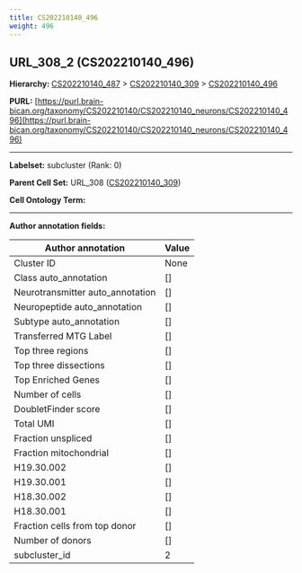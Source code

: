```yaml
---
title: CS202210140_496
weight: 496
---
```

## URL_308_2 (CS202210140_496)
<b>Hierarchy: </b>
[CS202210140_487](../CS202210140_487) >
[CS202210140_309](../CS202210140_309) >
[CS202210140_496](../CS202210140_496)

**PURL:** [https://purl.brain-bican.org/taxonomy/CS202210140/CS202210140_neurons/CS202210140_496](https://purl.brain-bican.org/taxonomy/CS202210140/CS202210140_neurons/CS202210140_496)

---


**Labelset:** subcluster (Rank: 0)

**Parent Cell Set:** URL_308 ([CS202210140_309](../CS202210140_309))



**Cell Ontology Term:** 

[MARKER GENES.]: #


---

[TRANSFERRED ANNOTATIONS.]: #


[AUTHOR ANNOTATION FIELDS.]: #


**Author annotation fields:**

| Author annotation | Value |
|-------------------|-------|
|Cluster ID|None|
|Class auto_annotation|[]|
|Neurotransmitter auto_annotation|[]|
|Neuropeptide auto_annotation|[]|
|Subtype auto_annotation|[]|
|Transferred MTG Label|[]|
|Top three regions|[]|
|Top three dissections|[]|
|Top Enriched Genes|[]|
|Number of cells|[]|
|DoubletFinder score|[]|
|Total UMI|[]|
|Fraction unspliced|[]|
|Fraction mitochondrial|[]|
|H19.30.002|[]|
|H19.30.001|[]|
|H18.30.002|[]|
|H18.30.001|[]|
|Fraction cells from top donor|[]|
|Number of donors|[]|
|subcluster_id|2|
